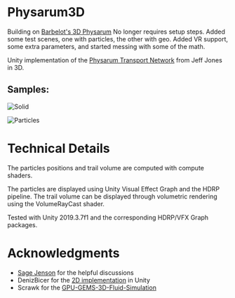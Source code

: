 # Physarum3D

Building on [Barbelot's 3D Physarum](https://github.com/Barbelot/Physarum3D)
No longer requires setup steps. Added some test scenes, one with particles, the other with geo. 
Added VR support, some extra parameters, and started messing with some of the math.

Unity implementation of the [Physarum Transport Network](https://www.mitpressjournals.org/doi/abs/10.1162/artl.2010.16.2.16202) from Jeff Jones in 3D.


## Samples:

![Solid](https://github.com/miketucker/Physarum3D/raw/master/Screenshots/physarum4c.gif?raw=true)

![Particles](https://github.com/miketucker/Physarum3D/raw/master/Screenshots/physarum5b.gif?raw=true)

# Technical Details

The particles positions and trail volume are computed with compute shaders.

The particles are displayed using Unity Visual Effect Graph and the HDRP pipeline.
The trail volume can be displayed through volumetric rendering using the VolumeRayCast shader.

Tested with Unity 2019.3.7f1 and the corresponding HDRP/VFX Graph packages.

# Acknowledgments

- [Sage Jenson](https://sagejenson.com/) for the helpful discussions
- DenizBicer for the [2D implementation](https://github.com/DenizBicer/Physarum) in Unity
- Scrawk for the [GPU-GEMS-3D-Fluid-Simulation](https://github.com/Scrawk/GPU-GEMS-3D-Fluid-Simulation)
